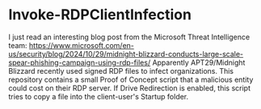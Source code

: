 # Invoke-RDPClientInfection

I just read an interesting blog post from the Microsoft Threat Intelligence team: <https://www.microsoft.com/en-us/security/blog/2024/10/29/midnight-blizzard-conducts-large-scale-spear-phishing-campaign-using-rdp-files/>
Apparently APT29/Midnight Blizzard recently used signed RDP files to infect organizations. This repository contains a small Proof of Concept script that a malicious entity could cost on their RDP server. If Drive Redirection is enabled, this script tries to copy a file into the client-user's Startup folder.
